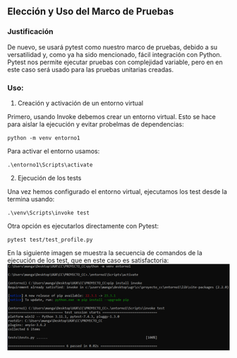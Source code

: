 ## Elección y Uso del Marco de Pruebas

### Justificación

De nuevo, se usará pytest como nuestro marco de pruebas, debido a su versatilidad y, como ya ha sido mencionado, fácil integración con Python. Pytest nos permite ejecutar pruebas con complejidad variable, pero en en este caso será usado para las pruebas unitarias creadas.


### Uso:

1. Creación y activación de un entorno virtual

Primero, usando Invoke debemos crear un entorno virtual. Esto se hace para aislar la ejecución y evitar probelmas de dependencias:

```text
python -m venv entorno1
```
Para activar el entorno usamos:

```text
.\entorno1\Scripts\activate
```

2. Ejecución de los tests

Una vez hemos configurado el entorno virtual, ejecutamos los test desde la termina usando:

```text
.\venv\Scripts\invoke test
```

Otra opción es ejecutarlos directamente con Pytest:

```text
pytest test/test_profile.py
```

En la siguiente imagen se muestra la secuencia de comandos de la ejecución de los test, que en este caso es satisfactoria:
![Ejecución de tests de Pytest usando Invoke en un entorno virtual](/././img/2_tests_executed.png)